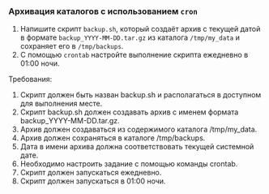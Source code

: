 
### Архивация каталогов с использованием `cron`

1. Напишите скрипт `backup.sh`, который создаёт архив с текущей датой в формате `backup_YYYY-MM-DD.tar.gz` из каталога `/tmp/my_data` и сохраняет его в `/tmp/backups`.
2. С помощью `crontab` настройте выполнение скрипта ежедневно в 01:00 ночи.

Требования:
1. Скрипт должен быть назван backup.sh и располагаться в доступном для выполнения месте. 
2. Скрипт backup.sh должен создавать архив с именем формата backup_YYYY-MM-DD.tar.gz. 
3. Архив должен создаваться из содержимого каталога /tmp/my_data. 
4. Архив должен сохраняться в каталоге /tmp/backups. 
5. Дата в имени архива должна соответствовать текущей системной дате. 
6. Необходимо настроить задание с помощью команды crontab. 
7. Скрипт должен запускаться ежедневно. 
8. Скрипт должен запускаться в 01:00 ночи.